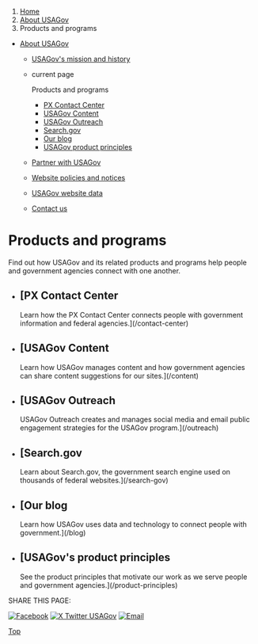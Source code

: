 1. [Home](/)
2. [About USAGov](/about)
3. Products and programs

* [About USAGov](/about)
  + [USAGov's mission and history](/mission-history)
  + current page

    Products and programs

    - [PX Contact Center](/contact-center)
    - [USAGov Content](/content)
    - [USAGov Outreach](/outreach)
    - [Search.gov](/search-gov)
    - [Our blog](/blog)
    - [USAGov product principles](/product-principles)
  + [Partner with USAGov](/partner-with-usagov)
  + [Website policies and notices](/website-policies-and-notices)
  + [USAGov website data](/website-analytics/)
  + [Contact us](/contact-us)

Products and programs
=====================

Find out how USAGov and its related products and programs help people and government agencies connect with one another.

* [PX Contact Center
  -----------------

  Learn how the PX Contact Center connects people with government information and federal agencies.](/contact-center)
* [USAGov Content
  --------------

  Learn how USAGov manages content and how government agencies can share content suggestions for our sites.](/content)
* [USAGov Outreach
  ---------------

  USAGov Outreach creates and manages social media and email public engagement strategies for the USAGov program.](/outreach)
* [Search.gov
  ----------

  Learn about Search.gov, the government search engine used on thousands of federal websites.](/search-gov)
* [Our blog
  --------

  Learn how USAGov uses data and technology to connect people with government.](/blog)
* [USAGov's product principles
  ---------------------------

  See the product principles that motivate our work as we serve people and government agencies.](/product-principles)

SHARE THIS PAGE:

[![Facebook](/themes/custom/usagov/images/social-media-icons/Facebook_Icon.svg)](https://www.facebook.com/sharer/sharer.php?u=https://www.usa.gov/products-programs&v=3)
[![X Twitter USAGov](/themes/custom/usagov/images/social-media-icons/X_Twitter_Icon.svg?version=2)](https://twitter.com/intent/tweet?source=webclient&text=https://www.usa.gov/products-programs)
[![Email](/themes/custom/usagov/images/social-media-icons/Email_Icon.svg?version=2)](mailto:?subject=https://www.usa.gov/products-programs)

[Top](#main-content)